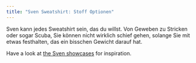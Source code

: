 ```yaml
---
title: "Sven Sweatshirt: Stoff Optionen"
---
```


Sven kann jedes Sweatshirt sein, das du willst. Von Geweben zu Stricken oder sogar Scuba, Sie können nicht wirklich schief gehen, solange Sie mit etwas festhalten, das ein bisschen Gewicht darauf hat.

Have a look at [the Sven showcases](/showcase#filter="sven") for inspiration.
